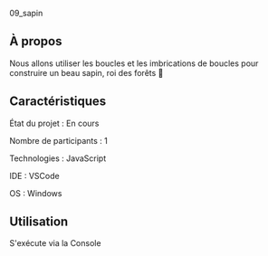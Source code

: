 09_sapin

## À propos 
Nous allons utiliser les boucles et les imbrications de boucles pour construire un beau sapin, roi des forêts 🎄

## Caractéristiques

État du projet : En cours

Nombre de participants : 1

Technologies : JavaScript

IDE : VSCode

OS : Windows 

## Utilisation 

S'exécute via la Console

